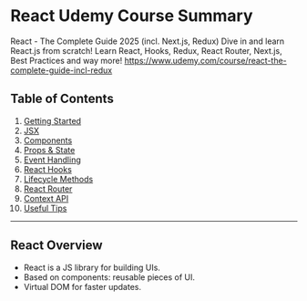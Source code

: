 # React Udemy Course Summary

React - The Complete Guide 2025 (incl. Next.js, Redux)
Dive in and learn React.js from scratch! Learn React, Hooks, Redux, React Router, Next.js, Best Practices and way more!
https://www.udemy.com/course/react-the-complete-guide-incl-redux

## Table of Contents
1. [Getting Started](#getting-started)
2. [JSX](#jsx)
3. [Components](#components)
4. [Props & State](#props--state)
5. [Event Handling](#event-handling)
6. [React Hooks](#react-hooks)
7. [Lifecycle Methods](#lifecycle-methods)
8. [React Router](#react-router)
9. [Context API](#context-api)
10. [Useful Tips](#useful-tips)

---

## React Overview
- React is a JS library for building UIs.
- Based on components: reusable pieces of UI.
- Virtual DOM for faster updates.
